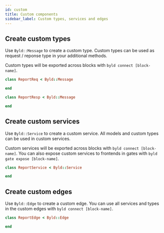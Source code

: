 ```yaml
---
id: custom
title: Custom components
sidebar_label: Custom types, services and edges
---
```


## Create custom types

Use `Byld::Message` to create a custom type. Custom types can be used as
request / reponse type in your additional methods.

Custom types will be exported across blocks with `byld connect [block-name]`.
```ruby
class ReportReq < Byld::Message

end
```

```ruby
class ReportResp < Byld::Message

end
```


## Create custom services

Use `Byld::Service` to create a custom service. All models and custom types
can be used in custom services.

Custom services will be exported across blocks with
`byld connect [block-name]`. You can also expose custom services to frontends
in gates with `byld gate expose [block-name]`.
```ruby
class ReportService < Byld::Service

end
```


## Create custom edges

Use `Byld::Edge` to create a custom edge. You can use all services and types
in the custom edges with `byld connect [block-name]`.
```ruby
class ReportEdge < Byld::Edge

end
```
